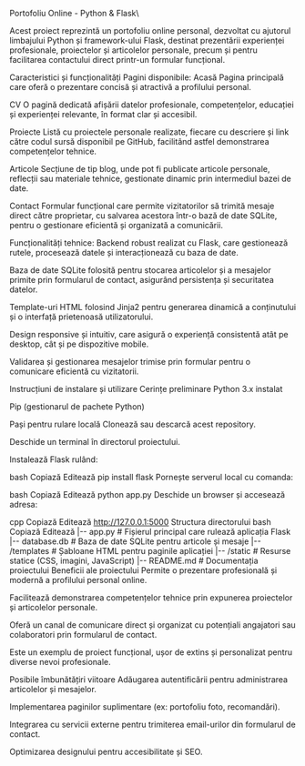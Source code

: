 Portofoliu Online - Python & Flask\

Acest proiect reprezintă un portofoliu online personal, dezvoltat cu ajutorul limbajului Python și framework-ului Flask, destinat prezentării experienței profesionale, proiectelor și articolelor personale, precum și pentru facilitarea contactului direct printr-un formular funcțional.

Caracteristici și funcționalități
Pagini disponibile:
Acasă
Pagina principală care oferă o prezentare concisă și atractivă a profilului personal.

CV
O pagină dedicată afișării datelor profesionale, competențelor, educației și experienței relevante, în format clar și accesibil.

Proiecte
Listă cu proiectele personale realizate, fiecare cu descriere și link către codul sursă disponibil pe GitHub, facilitând astfel demonstrarea competențelor tehnice.

Articole
Secțiune de tip blog, unde pot fi publicate articole personale, reflecții sau materiale tehnice, gestionate dinamic prin intermediul bazei de date.

Contact
Formular funcțional care permite vizitatorilor să trimită mesaje direct către proprietar, cu salvarea acestora într-o bază de date SQLite, pentru o gestionare eficientă și organizată a comunicării.

Funcționalități tehnice:
Backend robust realizat cu Flask, care gestionează rutele, procesează datele și interacționează cu baza de date.

Baza de date SQLite folosită pentru stocarea articolelor și a mesajelor primite prin formularul de contact, asigurând persistența și securitatea datelor.

Template-uri HTML folosind Jinja2 pentru generarea dinamică a conținutului și o interfață prietenoasă utilizatorului.

Design responsive și intuitiv, care asigură o experiență consistentă atât pe desktop, cât și pe dispozitive mobile.

Validarea și gestionarea mesajelor trimise prin formular pentru o comunicare eficientă cu vizitatorii.

Instrucțiuni de instalare și utilizare
Cerințe preliminare
Python 3.x instalat

Pip (gestionarul de pachete Python)

Pași pentru rulare locală
Clonează sau descarcă acest repository.

Deschide un terminal în directorul proiectului.

Instalează Flask rulând:

bash
Copiază
Editează
pip install flask
Pornește serverul local cu comanda:

bash
Copiază
Editează
python app.py
Deschide un browser și accesează adresa:

cpp
Copiază
Editează
http://127.0.0.1:5000
Structura directorului
bash
Copiază
Editează
|-- app.py              # Fișierul principal care rulează aplicația Flask
|-- database.db         # Baza de date SQLite pentru articole și mesaje
|-- /templates          # Șabloane HTML pentru paginile aplicației
|-- /static             # Resurse statice (CSS, imagini, JavaScript)
|-- README.md           # Documentația proiectului
Beneficii ale proiectului
Permite o prezentare profesională și modernă a profilului personal online.

Facilitează demonstrarea competențelor tehnice prin expunerea proiectelor și articolelor personale.

Oferă un canal de comunicare direct și organizat cu potențiali angajatori sau colaboratori prin formularul de contact.

Este un exemplu de proiect funcțional, ușor de extins și personalizat pentru diverse nevoi profesionale.

Posibile îmbunătățiri viitoare
Adăugarea autentificării pentru administrarea articolelor și mesajelor.

Implementarea paginilor suplimentare (ex: portofoliu foto, recomandări).

Integrarea cu servicii externe pentru trimiterea email-urilor din formularul de contact.

Optimizarea designului pentru accesibilitate și SEO.

